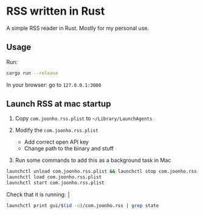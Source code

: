 # RSS written in Rust

A simple RSS reader in Rust.
Mostly for my personal use.

## Usage

Run:

```bash
cargo run --release
```

In your browser: go to `127.0.0.1:3000`

## Launch RSS at mac startup

1. Copy `com.joonho.rss.plist` to `~/Library/LaunchAgents`

2. Modify the `com.joonho.rss.plist`
    - Add correct open API key
    - Change path to the binary and stuff

3. Run some commands to add this as a background task in Mac


```bash
launchctl unload com.joonho.rss.plist && launchctl stop com.joonho.rss.plist
launchctl load com.joonho.rss.plist
launchctl start com.joonho.rss.plist
```


Check that it is running:
│
```bash
launchctl print gui/$(id -u)/com.joonho.rss | grep state
```

